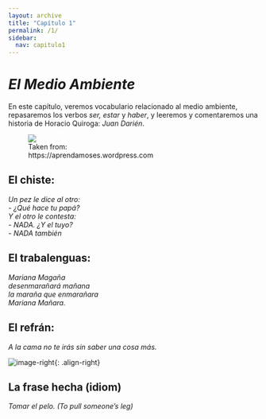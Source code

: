 ```yaml
---
layout: archive
title: "Capítulo 1"
permalink: /1/
sidebar:
  nav: capitulo1
---
```


# _El Medio Ambiente_

En este capítulo, veremos vocabulario relacionado al medio ambiente, repasaremos los verbos _ser, estar_ y _haber_, y leeremos y comentaremos una historia de Horacio Quiroga: _Juan Darién_.

<figure style="width: 300px" class="align-right">
    <a href="https://sarroniz.github.io/S-280/images/meme-serestar.jpg"><img src="https://sarroniz.github.io/S-280/images/meme-serestar.jpg"></a>
    <figcaption>Taken from: https://aprendamoses.wordpress.com</figcaption>
</figure>

## El chiste:

_Un pez le dice al otro:   
\- ¿Qué hace tu papá?   
Y el otro le contesta:   
\- NADA. ¿Y el tuyo?   
\- NADA también_   


## El trabalenguas:

_Mariana Magaña  
desenmarañará mañana  
la maraña que enmarañara  
Mariana Mañara._  


## El refrán:

_A la cama no te irás sin saber una cosa más._

![image-right]({{https://sarroniz.github.io/S-280/images/meme-serestar.jpg}}{{https://sarroniz.github.io/S-280/images/meme-serestar.jpg}}){: .align-right}

## La frase hecha (idiom)

_Tomar el pelo. (To pull someone’s leg)_
